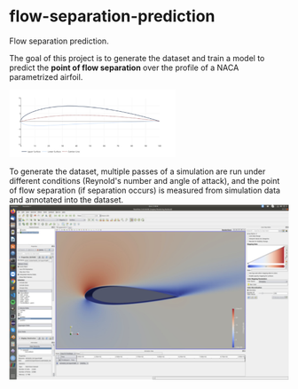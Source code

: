 # flow-separation-prediction
Flow separation prediction.

The goal of this project is to generate the dataset and train a model to predict the **point of flow separation** over the profile of a NACA parametrized airfoil.

<img src="media/NACA_profile.jpg" alt="NACA profile" style="width: 300px;">

To generate the dataset, multiple passes of a simulation are run under different conditions (Reynold's number and angle of attack), and the point of flow separation (if separation occurs) is measured from simulation data and annotated into the dataset.
![simulation](media/openfoam-simulation.jpg)
